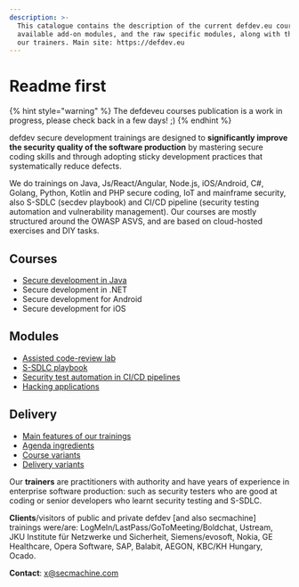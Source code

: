 ```yaml
---
description: >-
  This catalogue contains the description of the current defdev.eu courses, the
  available add-on modules, and the raw specific modules, along with the bios of
  our trainers. Main site: https://defdev.eu
---
```


# Readme first

{% hint style="warning" %}
The defdeveu courses publication is a work in progress, please check back in a few days! ;\)
{% endhint %}

defdev secure development trainings are designed to **significantly improve the security quality of the software production** by mastering secure coding skills and through adopting sticky development practices that systematically reduce defects.

We do trainings on Java, Js/React/Angular, Node.js, iOS/Android, C\#, Golang, Python, Kotlin and PHP secure coding, IoT and mainframe security, also S-SDLC \(secdev playbook\) and CI/CD pipeline \(security testing automation and vulnerability management\). Our courses are mostly structured around the OWASP ASVS, and are based on cloud-hosted exercises and DIY tasks.

## Courses

* [Secure development in Java](courses/secure-development-in-java.md)
* Secure development in .NET
* Secure development for Android
* Secure development for iOS

## Modules

* [Assisted code-review lab](extras/assisted-code-review-lab.md)
* [S-SDLC playbook](extras/s-sdlc-playbook.md)
* [Security test automation in CI/CD pipelines](extras/security-test-automation-in-ci-cd-pipelines.md)
* [Hacking applications](extras/hacking-applications.md)

## Delivery

* [Main features of our trainings](delivery/main-features.md)
* [Agenda ingredients](delivery/agenda-ingredients.md)
* [Course variants](delivery/course-variants.md)
* [Delivery variants](delivery/delivery-variants.md)

Our **trainers** are practitioners with authority and have years of experience in enterprise software production: such as security testers who are good at coding or senior developers who learnt security testing and S-SDLC.

**Clients**/visitors of public and private defdev \[and also secmachine\] trainings were/are: LogMeIn/LastPass/GoToMeeting/Boldchat, Ustream, JKU Institute für Netzwerke und Sicherheit, Siemens/evosoft, Nokia, GE Healthcare, Opera Software, SAP, Balabit, AEGON, KBC/KH Hungary, Ocado.

**Contact**: x@secmachine.com

